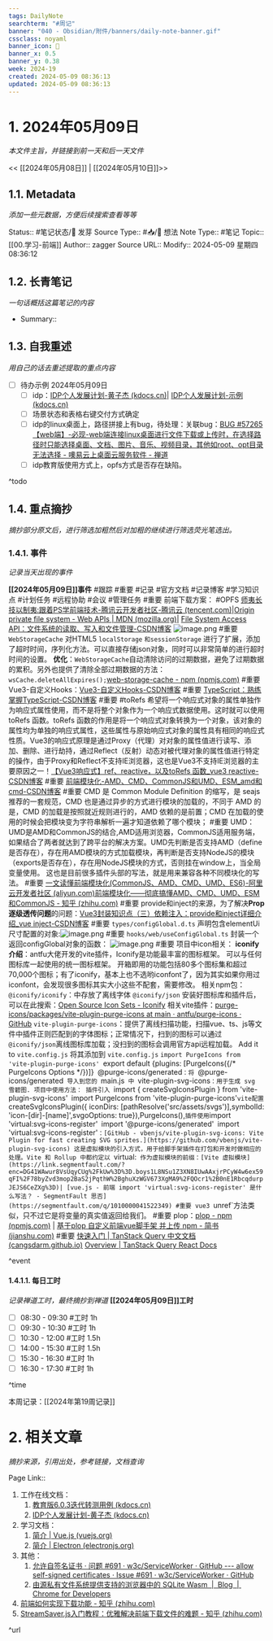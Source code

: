 ```yaml
---
tags: DailyNote
searchterm: "#周记"
banner: "040 - Obsidian/附件/banners/daily-note-banner.gif"
cssclass: noyaml
banner_icon: 💌
banner_x: 0.5
banner_y: 0.38
week: 2024-19
created: 2024-05-09 08:36:13
updated: 2024-05-09 08:36:13
---
```


# 1. 2024年05月09日

_本文件主旨，并链接到前一天和后一天文件_

<< [[2024年05月08日]] | [[2024年05月10日]]>>

## 1.1. Metadata

_添加一些元数据，方便后续搜索查看等等_

Status:: #笔记状态/🌱 发芽
Source Type:: #📥/💭 想法 
Note Type:: #笔记
Topic:: [[00.学习-前端]]
Author:: zagger
Source URL::
Modify:: 2024-05-09 星期四 08:36:12

## 1.2. 长青笔记

_一句话概括这篇笔记的内容_

- Summary::

## 1.3. 自我重述

_用自己的话去重述提取的重点内容_

- [ ] 待办示例 2024年05月09日
	- [ ] idp：[IDP个人发展计划-黄子杰 (kdocs.cn)](https://www.kdocs.cn/l/cefDVcofJSyp)| [IDP个人发展计划-示例 (kdocs.cn)](https://www.kdocs.cn/l/cfSQ2wv1MjZo)
	- [ ] 场景状态和表格右键交付方式确定
	- [ ] idp的linux桌面上，路径拼接上有bug，待处理：关联bug：[BUG #57265 【web端】-必现-web端连接linux桌面进行文件下载或上传时，在选择路径时只能选择桌面、文档、图片、音乐、视频目录，其他如root、opt目录无法选择 - 噢易云上桌面云服务软件 - 禅道](http://172.16.203.12/zentao/bug-view-57265.html)
	- [ ] idp教育版使用方式上，opfs方式是否存在缺陷。

^todo

## 1.4. 重点摘抄

_摘抄部分原文后，进行筛选加粗然后对加粗的继续进行筛选荧光笔选出。_

### 1.4.1. 事件

_记录当天出现的事件_

**[[2024年05月09日]]事件** 
#跟踪 #重要 #记录 #官方文档 #记录博客 #学习知识点 #计划任务 #远程协助 #会议 #管理任务
#重要 前端下载方案： #OPFS [师夷长技以制夷:跟着PS学前端技术-腾讯云开发者社区-腾讯云 (tencent.com)](https://cloud.tencent.com/developer/article/2352064)|[Origin private file system - Web APIs | MDN (mozilla.org)](https://developer.mozilla.org/en-US/docs/Web/API/File_System_API/Origin_private_file_system#browser_compatibility)| [File System Access API：文件系统的读取、写入和文件管理-CSDN博客](https://blog.csdn.net/qq_38629292/article/details/129659106)  ![image.png](https://raw.githubusercontent.com/zaggerj/obsidian_picgo/main/obsidian/20240509093710.png)
#重要 `WebStorageCache` 对HTML5 `localStorage` `和sessionStorage` 进行了扩展，添加了超时时间，序列化方法。可以直接存储json对象，同时可以非常简单的进行超时时间的设置。 **优化**：`WebStorageCache`自动清除访问的过期数据，避免了过期数据的累积。另外也提供了清除全部过期数据的方法：`wsCache.deleteAllExpires();`[web-storage-cache - npm (npmjs.com)](https://www.npmjs.com/package/web-storage-cache)
#重要 Vue3-自定义Hooks：[Vue3-自定义Hooks-CSDN博客](https://blog.csdn.net/dongxiaod1/article/details/136208129)
#重要 [TypeScript：熟练掌握TypeScript-CSDN博客](https://blog.csdn.net/snowball_li/article/details/125441747)
#重要 #toRefs 希望将一个响应式对象的属性单独作为响应式属性使用，而不是将整个对象作为一个响应式数据使用。这时就可以使用 toRefs 函数。toRefs 函数的作用是将一个响应式对象转换为一个对象，该对象的属性均为单独的响应式属性，这些属性与原始响应式对象的属性具有相同的响应式性质。Vue3的响应式原理是通过Proxy（代理）对对象的属性值进行读写、添加、删除、进行劫持，通过Reflect（反射）动态对被代理对象的属性值进行特定的操作，由于Proxy和Reflect不支持IE浏览器，这也是Vue3不支持IE浏览器的主要原因之一！[【Vue3响应式】ref、reactive，以及toRefs 函数_vue3 reactive-CSDN博客](https://blog.csdn.net/m0_71975585/article/details/129894086)
#重要 [前端模块化-AMD、CMD、CommonJS和UMD、ESM_amd和cmd-CSDN博客](https://blog.csdn.net/cherry_na/article/details/135927325)
#重要 CMD 是 Common Module Definition 的缩写，是 seajs 推荐的一套规范，CMD 也是通过异步的方式进行模块的加载的，不同于 AMD 的是，CMD 的加载是按照就近规则进行的，AMD 依赖的是前置；CMD 在加载的使用的时候会把模块变为字符串解析一遍才知道依赖了哪个模块；
#重要 UMD：UMD是AMD和CommonJS的结合,AMD适用浏览器，CommonJS适用服务端，如果结合了两者就达到了跨平台的解决方案。UMD先判断是否支持AMD（define是否存在），存在用AMD模块的方式加载模块，再判断是否支持NodeJS的模块（exports是否存在），存在用NodeJS模块的方式，否则挂在window上，当全局变量使用。 这也是目前很多插件头部的写法，就是用来兼容各种不同模块化的写法。
#重要 [一文读懂前端模块化(CommonJS、AMD、CMD、UMD、ES6)-阿里云开发者社区 (aliyun.com)](https://developer.aliyun.com/article/929850)[前端模块化——彻底搞懂AMD、CMD、UMD、ESM和CommonJS - 知乎 (zhihu.com)](https://zhuanlan.zhihu.com/p/467991875)
#重要 provide和inject的来源，为了解决**Prop 逐级透传问题**的问题：[Vue3封装知识点（三）依赖注入：provide和inject详细介绍_vue inject-CSDN博客](https://blog.csdn.net/qq_49907632/article/details/133033153)
#重要 `types/configGlobal.d.ts` 声明包含elementUi尺寸配置的对象:![image.png](https://raw.githubusercontent.com/zaggerj/obsidian_picgo/main/obsidian/20240509151430.png)
 #重要 `hooks/web/useConfigGlobal.ts` 封装一个返回configGlobal对象的函数： ![image.png](https://raw.githubusercontent.com/zaggerj/obsidian_picgo/main/obsidian/20240509151548.png)
#重要 项目中icon相关：
**iconify介绍**：antfu大佬开发的vite插件，Iconify是功能最丰富的图标框架。 可以与任何图标库一起使用的统一图标框架。 开箱即用的功能包括80多个图标集和超过70,000个图标；有了iconify，基本上也不选哟iconfont了，因为其实如果你用过iconfont，会发现很多图标其实大小这些不配套，需要修改。
相关npm包：
`@iconify/iconify`：中存放了离线字体
`@iconify/json`
安装好图标库和插件后，可以在此搜索：[Open Source Icon Sets - Iconify](https://icon-sets.iconify.design/)
相关vite插件：[purge-icons/packages/vite-plugin-purge-icons at main · antfu/purge-icons · GitHub](https://github.com/antfu/purge-icons/tree/main/packages/vite-plugin-purge-icons)
`vite-plugin-purge-icons`：提供了离线扫描功能，扫描vue、ts、js等文件中插件正则匹配到的字体图标；正常情况下，扫到的图标可以通过`@iconify/json`离线图标库加载；没扫到的图标会调用官方api远程加载。
	Add it to `vite.config.js` 将其添加到 `vite.config.js`
	`import PurgeIcons from 'vite-plugin-purge-icons'
	`export default {plugins: [PurgeIcons({/* PurgeIcons Options */})]}`
	`@purge-icons/generated`：将 `@purge-icons/generated` 导入到您的 `main.js` 中
`vite-plugin-svg-icons`：用于生成 svg 雪碧图.
项目中使用方法：
插件引入
`import { createSvgIconsPlugin } from 'vite-plugin-svg-icons'`
`import PurgeIcons from 'vite-plugin-purge-icons'`
vite配置
`createSvgIconsPlugin({ iconDirs: [pathResolve('src/assets/svgs')],symbolId: 'icon-[dir]-[name]',svgoOptions: true}),PurgeIcons(),`
插件使用
`import 'virtual:svg-icons-register'`
`import '@purge-icons/generated'`
`import 'virtual:svg-icons-register'`：[GitHub - vbenjs/vite-plugin-svg-icons: Vite Plugin for fast creating SVG sprites.](https://github.com/vbenjs/vite-plugin-svg-icons)
这是虚拟模块的引入方式，用于给脚手架插件在打包和开发时做相应的处理。Vite 和 Rollup 中都约定以 `virtual:` 作为虚拟模块的前缀：[Vite 虚拟模块](https://link.segmentfault.com/?enc=DG41WAwur8VsUqyCUg%2FkUw%3D%3D.boys1L8NSu1Z3XN8IUwAAxjrPCyW4w6ex59qFI%2F78byZvd3mop2BaS2jPqthW%2BghuXzWGV673XgMA9%2FQOcr1%2B0nE1RbcqdurpJEJS6CeZXg%3D)| [vue.js - 前端 import 'virtual:svg-icons-register' 是什么写法？ - SegmentFault 思否](https://segmentfault.com/q/1010000041522349)
#重要 vue3 `unref`方法类似，只不过它是将变量的真实值返回给我们。
#重要 plop：[plop - npm (npmjs.com)](https://www.npmjs.com/package/plop) | [基于plop 自定义前端vue脚手架 并上传 npm - 简书 (jianshu.com)](https://www.jianshu.com/p/e5e115805d85)
#重要 [快速入门 | TanStack Query 中文文档 (cangsdarm.github.io)](https://cangsdarm.github.io/react-query-web-i18n/react/getstarted/quick-start/)
[Overview | TanStack Query React Docs](https://tanstack.com/query/latest/docs/framework/react/overview)

^event

#### 1.4.1.1. 每日工时

_记录禅道工时，最终摘抄到禅道_
**[[2024年05月09日]]工时**
- [ ] 08:30 - 09:30 #工时  1h
- [ ] 09:30 - 10:30 #工时  1h
- [ ] 10:30 - 12:00 #工时  1.5h
- [ ] 14:00 - 15:30 #工时  1.5h
- [ ] 15:30 - 16:30 #工时  1h
- [ ] 16:30 - 17:30 #工时  1h

^time

本周记录：[[2024年第19周记录]]

# 2. 相关文章

_摘抄来源，引用出处，参考链接，文档查询_

Page Link::
1. 工作在线文档：
	1. [教育版6.0.3迭代转测用例 (kdocs.cn)](https://www.kdocs.cn/l/cbacJsfkPxHN)
	2. [IDP个人发展计划-黄子杰 (kdocs.cn)](https://www.kdocs.cn/l/cefDVcofJSyp)
2. 学习文档：
	1. [简介 | Vue.js (vuejs.org)](https://cn.vuejs.org/guide/introduction.html)
	2. [简介 | Electron (electronjs.org)](https://www.electronjs.org/zh/docs/latest/)
3. 其他：
	1. [允许自签名证书 · 问题 #691 · w3c/ServiceWorker · GitHub --- allow self-signed certificates · Issue #691 · w3c/ServiceWorker · GitHub](https://github.com/w3c/ServiceWorker/issues/691)
	2. [由源私有文件系统提供支持的浏览器中的 SQLite Wasm  |  Blog  |  Chrome for Developers](https://developer.chrome.com/blog/sqlite-wasm-in-the-browser-backed-by-the-origin-private-file-system?hl=zh-cn)
4. [前端如何实现下载功能 - 知乎 (zhihu.com)](https://zhuanlan.zhihu.com/p/450942203)
5. [StreamSaver.js入门教程：优雅解决前端下载文件的难题 - 知乎 (zhihu.com)](https://zhuanlan.zhihu.com/p/648120920)

^url
